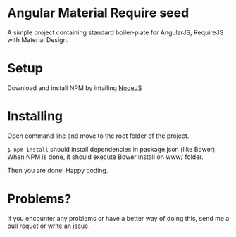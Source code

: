 Angular Material Require seed
=============================

A simple project containing standard boiler-plate for AngularJS, RequireJS with Material Design.

# Setup

Download and install NPM by intalling [NodeJS](http://nodejs.org/)

# Installing

Open command line and move to the root folder of the project.

`$ npm install` should install dependencies in package.json (like Bower).
When NPM is done, it should execute Bower install on www/ folder.

Then you are done! Happy coding.

# Problems?

If you encounter any problems or have a better way of doing this, send me a pull requet or write an issue.
